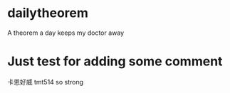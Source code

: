 # dailytheorem
A theorem a day keeps my doctor away

# Just test for adding some comment
卡恩好威
tmt514 so strong
